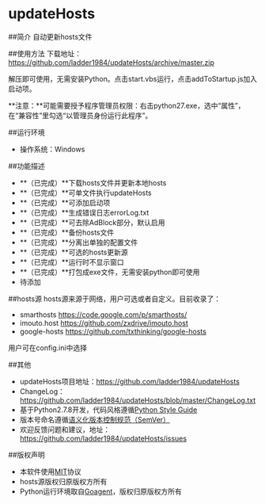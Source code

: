 updateHosts
============

##简介
自动更新hosts文件

##使用方法
下载地址：https://github.com/ladder1984/updateHosts/archive/master.zip

解压即可使用，无需安装Python。点击start.vbs运行，点击addToStartup.js加入启动项。

**注意：**可能需要授予程序管理员权限：右击python27.exe，选中“属性”，在“兼容性”里勾选“以管理员身份运行此程序”。

##运行环境
- 操作系统：Windows

##功能描述
- **（已完成）**下载hosts文件并更新本地hosts
- **（已完成）**可单文件执行updateHosts
- **（已完成）**可添加启动项
- **（已完成）**生成错误日志errorLog.txt
- **（已完成）**可去除AdBlock部分，默认启用
- **（已完成）**备份hosts文件
- **（已完成）**分离出单独的配置文件
- **（已完成）**可选的hosts更新源
- **（已完成）**运行时不显示窗口
- **（已完成）**打包成exe文件，无需安装python即可使用
- 待添加


##hosts源
hosts源来源于网络，用户可选或者自定义。目前收录了：

- smarthosts <https://code.google.com/p/smarthosts/>
- imouto.host <https://github.com/zxdrive/imouto.host>
- google-hosts <https://github.com/txthinking/google-hosts>

用户可在config.ini中选择


##其他
- updateHosts项目地址：<https://github.com/ladder1984/updateHosts>
- ChangeLog：<https://github.com/ladder1984/updateHosts/blob/master/ChangeLog.txt>
- 基于Python2.7.8开发，代码风格遵循[Python Style Guide](https://google-styleguide.googlecode.com/svn/trunk/pyguide.html "Google Python Style Guide")
- 版本号命名遵循[语义化版本控制规范（SemVer）](http://semver.org/lang/zh-CN/ "语义化版本控制规范（SemVer）")
- 欢迎反馈问题和建议，地址：<https://github.com/ladder1984/updateHosts/issues>

##版权声明
- 本软件使用[MIT](https://github.com/ladder1984/updateHosts/blob/master/LICENSE)协议
- hosts源版权归原版权方所有
- Python运行环境取自[Goagent](https://github.com/goagent/goagent)，版权归原版权方所有
